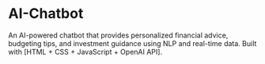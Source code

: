 # AI-Chatbot
An AI-powered chatbot that provides personalized financial advice, budgeting tips, and investment guidance using NLP and real-time data. Built with [HTML + CSS + JavaScript + OpenAI API].
